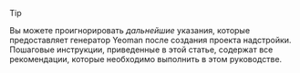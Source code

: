 > [!TIP]
> Вы можете проигнорировать *дальнейшие* указания, которые предоставляет генератор Yeoman после создания проекта надстройки. Пошаговые инструкции, приведенные в этой статье, содержат все рекомендации, которые необходимо выполнить в этом руководстве.